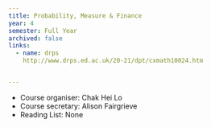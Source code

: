 ```yaml
---
title: Probability, Measure & Finance
year: 4
semester: Full Year
archived: false
links:
  - name: drps
    http://www.drps.ed.ac.uk/20-21/dpt/cxmath10024.htm


---
```


- Course organiser: Chak Hei Lo
- Course secretary: Alison Fairgrieve
- Reading List: None

